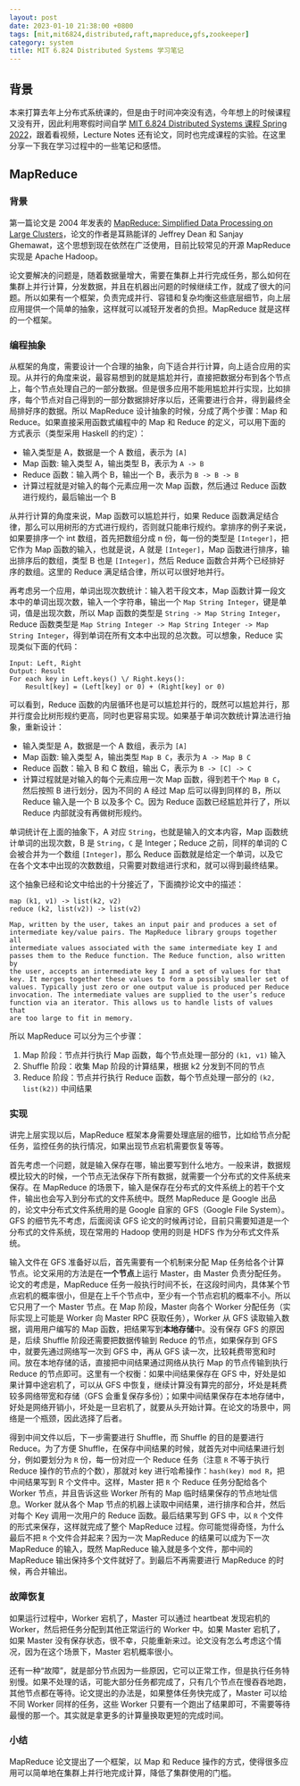 ```yaml
---
layout: post
date: 2023-01-10 21:38:00 +0800
tags: [mit,mit6824,distributed,raft,mapreduce,gfs,zookeeper]
category: system
title: MIT 6.824 Distributed Systems 学习笔记
---
```


## 背景

本来打算去年上分布式系统课的，但是由于时间冲突没有选，今年想上的时候课程又没有开，因此利用寒假时间自学 [MIT 6.824 Distributed Systems 课程 Spring 2022](https://pdos.csail.mit.edu/6.824/index.html)，跟着看视频，Lecture Notes 还有论文，同时也完成课程的实验。在这里分享一下我在学习过程中的一些笔记和感悟。

## MapReduce

### 背景

第一篇论文是 2004 年发表的 [MapReduce: Simplified Data Processing on Large Clusters](https://pdos.csail.mit.edu/6.824/papers/mapreduce.pdf)，论文的作者是耳熟能详的 Jeffrey Dean 和 Sanjay Ghemawat，这个思想到现在依然在广泛使用，目前比较常见的开源 MapReduce 实现是 Apache Hadoop。

论文要解决的问题是，随着数据量增大，需要在集群上并行完成任务，那么如何在集群上并行计算，分发数据，并且在机器出问题的时候继续工作，就成了很大的问题。所以如果有一个框架，负责完成并行、容错和复杂均衡这些底层细节，向上层应用提供一个简单的抽象，这样就可以减轻开发者的负担。MapReduce 就是这样的一个框架。

### 编程抽象

从框架的角度，需要设计一个合理的抽象，向下适合并行计算，向上适合应用的实现。从并行的角度来说，最容易想到的就是尴尬并行，直接把数据分布到各个节点上，每个节点处理自己的一部分数据。但是很多应用不能用尴尬并行实现，比如排序，每个节点对自己得到的一部分数据排好序以后，还需要进行合并，得到最终全局排好序的数据。所以 MapReduce 设计抽象的时候，分成了两个步骤：Map 和 Reduce。如果直接采用函数式编程中的 Map 和 Reduce 的定义，可以用下面的方式表示（类型采用 Haskell 的约定）：

- 输入类型是 A，数据是一个 A 数组，表示为 `[A]`
- Map 函数: 输入类型 A，输出类型 B，表示为 `A -> B`
- Reduce 函数：输入两个 B，输出一个 B，表示为 `B -> B -> B`
- 计算过程就是对输入的每个元素应用一次 Map 函数，然后通过 Reduce 函数进行规约，最后输出一个 B

从并行计算的角度来说，Map 函数可以尴尬并行，如果 Reduce 函数满足结合律，那么可以用树形的方式进行规约，否则就只能串行规约。拿排序的例子来说，如果要排序一个 int 数组，首先把数组分成 n 份，每一份的类型是 `[Integer]`，把它作为 Map 函数的输入，也就是说，A 就是 `[Integer]`，Map 函数进行排序，输出排序后的数组，类型 B 也是 `[Integer]`，然后 Reduce 函数合并两个已经排好序的数组。这里的 Reduce 满足结合律，所以可以很好地并行。

再考虑另一个应用，单词出现次数统计：输入若干段文本，Map 函数计算一段文本中的单词出现次数，输入一个字符串，输出一个 `Map String Integer`，键是单词，值是出现次数，所以 Map 函数的类型是 `String -> Map String Integer`，Reduce 函数类型是 `Map String Integer -> Map String Integer -> Map String Integer`，得到单词在所有文本中出现的总次数。可以想象，Reduce 实现类似下面的代码：

	Input: Left, Right
	Output: Result
	For each key in Left.keys() \/ Right.keys():
		Result[key] = (Left[key] or 0) + (Right[key] or 0)

可以看到，Reduce 函数的内层循环也是可以尴尬并行的，既然可以尴尬并行，那并行度会比树形规约更高，同时也更容易实现。如果基于单词次数统计算法进行抽象，重新设计：

- 输入类型是 A，数据是一个 A 数组，表示为 `[A]`
- Map 函数: 输入类型 A，输出类型 `Map B C`，表示为 `A -> Map B C`
- Reduce 函数：输入 B 和 C 数组，输出 C，表示为 `B -> [C] -> C`
- 计算过程就是对输入的每个元素应用一次 Map 函数，得到若干个 `Map B C`，然后按照 B 进行划分，因为不同的 A 经过 Map 后可以得到同样的 B，所以 Reduce 输入是一个 B 以及多个 C。因为 Reduce 函数已经尴尬并行了，所以 Reduce 内部就没有再做树形规约。

单词统计在上面的抽象下，A 对应 `String`，也就是输入的文本内容，Map 函数统计单词的出现次数，B 是 `String`，`C` 是 Integer；Reduce 之前，同样的单词的 C 会被合并为一个数组 `[Integer]`，那么 Reduce 函数就是给定一个单词，以及它在各个文本中出现的次数数组，只需要对数组进行求和，就可以得到最终结果。

这个抽象已经和论文中给出的十分接近了，下面摘抄论文中的描述：

	map (k1, v1) -> list(k2, v2)
	reduce (k2, list(v2)) -> list(v2)

	Map, written by the user, takes an input pair and produces a set of
	intermediate key/value pairs. The MapReduce library groups together all
	intermediate values associated with the same intermediate key I and
	passes them to the Reduce function. The Reduce function, also written by
	the user, accepts an intermediate key I and a set of values for that
	key. It merges together these values to form a possibly smaller set of
	values. Typically just zero or one output value is produced per Reduce
	invocation. The intermediate values are supplied to the user’s reduce
	function via an iterator. This allows us to handle lists of values that
	are too large to fit in memory.

所以 MapReduce 可以分为三个步骤：

1. Map 阶段：节点并行执行 Map 函数，每个节点处理一部分的 `(k1, v1)` 输入
2. Shuffle 阶段：收集 Map 阶段的计算结果，根据 k2 分发到不同的节点
3. Reduce 阶段：节点并行执行 Reduce 函数，每个节点处理一部分的 `(k2, list(k2))` 中间结果

### 实现

讲完上层实现以后，MapReduce 框架本身需要处理底层的细节，比如给节点分配任务，监控任务的执行情况，如果出现节点宕机需要恢复等等。

首先考虑一个问题，就是输入保存在哪，输出要写到什么地方。一般来讲，数据规模比较大的时候，一个节点无法保存下所有数据，就需要一个分布式的文件系统来保存。在 MapReduce 的场景下，输入是保存在分布式的文件系统上的若干个文件，输出也会写入到分布式的文件系统中。既然 MapReduce 是 Google 出品的，论文中分布式文件系统用的是 Google 自家的 GFS（Google File System）。GFS 的细节先不考虑，后面阅读 GFS 论文的时候再讨论，目前只需要知道是一个分布式的文件系统，现在常用的 Hadoop 使用的则是 HDFS 作为分布式文件系统。

输入文件在 GFS 准备好以后，首先需要有一个机制来分配 Map 任务给各个计算节点。论文采用的方法是在**一个节点**上运行 Master，由 Master 负责分配任务。论文的考虑是，MapReduce 任务一般执行时间不长，在这段时间内，具体某个节点宕机的概率很小，但是在上千个节点中，至少有一个节点宕机的概率不小。所以它只用了一个 Master 节点。在 Map 阶段，Master 向各个 Worker 分配任务（实际实现上可能是 Worker 向 Master RPC 获取任务），Worker 从 GFS 读取输入数据，调用用户编写的 Map 函数，把结果写到**本地存储**中。没有保存 GFS 的原因是，后续 Shuffle 阶段还需要把数据传输到 Reduce 的节点，如果保存到 GFS 中，就要先通过网络写一次到 GFS 中，再从 GFS 读一次，比较耗费带宽和时间。放在本地存储的话，直接把中间结果通过网络从执行 Map 的节点传输到执行 Reduce 的节点即可。这里有一个权衡：如果中间结果保存在 GFS 中，好处是如果计算中途宕机了，可以从 GFS 中恢复，继续计算没有算完的部分，坏处是耗费较多网络带宽和存储（GFS 会重复保存多份）；如果中间结果保存在本地存储中，好处是网络开销小，坏处是一旦宕机了，就要从头开始计算。在论文的场景中，网络是一个瓶颈，因此选择了后者。

得到中间文件以后，下一步需要进行 Shuffle，而 Shuffle 的目的是要进行 Reduce。为了方便 Shuffle，在保存中间结果的时候，就首先对中间结果进行划分，例如要划分为 `R` 份，每一份对应一个 Reduce 任务（注意 `R` 不等于执行 Reduce 操作的节点的个数），那就对 key 进行哈希操作：`hash(key) mod R`，把中间结果写到 R 个文件中。这样，Master 把 `R` 个 Reduce 任务分配给各个 Worker 节点，并且告诉这些 Worker 所有的 Map 临时结果保存的节点地址信息。Worker 就从各个 Map 节点的机器上读取中间结果，进行排序和合并，然后对每个 Key 调用一次用户的 Reduce 函数。最后结果写到 GFS 中，以 `R` 个文件的形式来保存，这样就完成了整个 MapReduce 过程。你可能觉得奇怪，为什么最后不把 `R` 个文件合并起来？因为一次 MapReduce 的结果可以成为下一次 MapReduce 的输入，既然 MapReduce 输入就是多个文件，那中间的 MapReduce 输出保持多个文件就好了。到最后不再需要进行 MapReduce 的时候，再合并输出。

### 故障恢复

如果运行过程中，Worker 宕机了，Master 可以通过 heartbeat 发现宕机的 Worker，然后把任务分配到其他正常运行的 Worker 中。如果 Master 宕机了，如果 Master 没有保存状态，很不幸，只能重新来过。论文没有怎么考虑这个情况，因为在这个场景下，Master 宕机概率很小。

还有一种“故障”，就是部分节点因为一些原因，它可以正常工作，但是执行任务特别慢。如果不处理的话，可能大部分任务都完成了，只有几个节点在慢吞吞地跑，其他节点都在等待。论文提出的办法是，如果整体任务快完成了，Master 可以给不同 Worker 同样的任务，这些 Worker 只要有一个跑出了结果即可，不需要等待最慢的那一个。其实就是拿更多的计算量换取更短的完成时间。

### 小结

MapReduce 论文提出了一个框架，以 Map 和 Reduce 操作的方式，使得很多应用可以简单地在集群上并行地完成计算，降低了集群使用的门槛。
